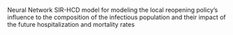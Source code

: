 Neural Network SIR-HCD model for modeling the local reopening policy’s influence to the composition of the infectious population and their impact of the future hospitalization and mortality rates
